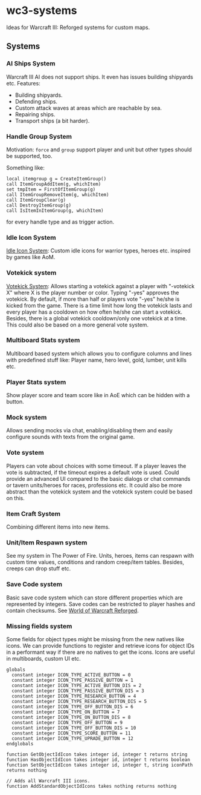 # wc3-systems

Ideas for Warcraft III: Reforged systems for custom maps.

## Systems

### AI Ships System

Warcraft III AI does not support ships. It even has issues building shipyards etc.
Features:

* Building shipyards.
* Defending ships.
* Custom attack waves at areas which are reachable by sea.
* Repairing ships.
* Transport ships (a bit harder).

### Handle Group System

Motivation: `force` and `group` support player and unit but other types should be supported, too.

Something like:

```
local itemgroup g = CreateItemGroup()
call ItemGroupAddItem(g, whichItem)
set tmpItem = FirstOfItemGroup(g)
call ItemGroupRemoveItem(g, whichItem)
call ItemGroupClear(g)
call DestroyItemGroup(g)
call IsItemInItemGroup(g, whichItem)
```

for every handle type and as trigger action.

### Idle Icon System

[Idle Icon System](https://github.com/tdauth/wc3-idle-icon-system): Custom idle icons for warrior types, heroes etc. inspired by games like AoM.

### Votekick system

[Votekick System](https://github.com/tdauth/wc3-votekick-system): Allows starting a votekick against a player with "-votekick X" where X is the player number or color. Typing "-yes" approves the votekick. By default, if more than half or players vote "-yes" he/she is kicked from the game. There is a time limit how long the votekick lasts and every player has a cooldown on how often he/she can start a votekick. Besides, there is a global votekick cooldown/only one votekick at a time.
This could also be based on a more general vote system.

### Multiboard Stats system

Multiboard based system which allows you to configure columns and lines with predefined stuff like: Player name, hero level, gold, lumber, unit kills etc.

### Player Stats system

Show player score and team score like in AoE which can be hidden with a button.

### Mock system

Allows sending mocks via chat, enabling/disabling them and easily configure sounds with texts from the original game.

### Vote system

Players can vote about choices with some timeout. If a player leaves the vote is subtracted, if the timeout expires a default vote is used.
Could provide an advanced UI compared to the basic dialogs or chat commands or tavern units/heroes for races, professions etc.
It could also be more abstract than the votekick system and the votekick system could be based on this.


### Item Craft System

Combining different items into new items.

### Unit/Item Respawn system

See my system in The Power of Fire. Units, heroes, items can respawn with custom time values, conditions and random creep/item tables. Besides, creeps can drop stuff etc.

### Save Code system

Basic save code system which can store different properties which are represented by integers. Save codes can be restricted to player hashes and contain checksums. See [World of Warcraft Reforged](https://github.com/tdauth/wowr).

### Missing fields system

Some fields for object types might be missing from the new natives like icons.
We can provide functions to register and retrieve icons for object IDs in a performant way if there are no natives to get the icons.
Icons are useful in multiboards, custom UI etc.

```
globals
  constant integer ICON_TYPE_ACTIVE_BUTTON = 0
  constant integer ICON_TYPE_PASSIVE_BUTTON = 1
  constant integer ICON_TYPE_ACTIVE_BUTTON_DIS = 2
  constant integer ICON_TYPE_PASSIVE_BUTTON_DIS = 3
  constant integer ICON_TYPE_RESEARCH_BUTTON = 4
  constant integer ICON_TYPE_RESEARCH_BUTTON_DIS = 5
  constant integer ICON_TYPE_OFF_BUTTON_DIS = 6
  constant integer ICON_TYPE_ON_BUTTON = 7
  constant integer ICON_TYPE_ON_BUTTON_DIS = 8
  constant integer ICON_TYPE_OFF_BUTTON = 9
  constant integer ICON_TYPE_OFF_BUTTON_DIS = 10
  constant integer ICON_TYPE_SCORE_BUTTON = 11
  constant integer ICON_TYPE_UPRADE_BUTTON = 12
endglobals

function GetObjectIdIcon takes integer id, integer t returns string
function HasObjectIdIcon takes integer id, integer t returns boolean
function SetObjectIdIcon takes integer id, integer t, string iconPath returns nothing

// Adds all Warcraft III icons.
function AddStandardObjectIdIcons takes nothing returns nothing
```

